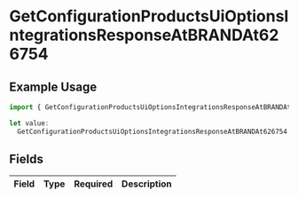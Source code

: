 # GetConfigurationProductsUiOptionsIntegrationsResponseAtBRANDAt626754

## Example Usage

```typescript
import { GetConfigurationProductsUiOptionsIntegrationsResponseAtBRANDAt626754 } from "@vercel/sdk/models/getconfigurationproductsop.js";

let value:
  GetConfigurationProductsUiOptionsIntegrationsResponseAtBRANDAt626754 = {};
```

## Fields

| Field       | Type        | Required    | Description |
| ----------- | ----------- | ----------- | ----------- |